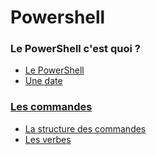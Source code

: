 # Powershell


### Le PowerShell c'est quoi ? 
* [Le PowerShell](https://github.com/RonanF-lab/PowerShell/blob/main/Le%20PowerShell.md#le-powershell)
* [Une date](https://github.com/RonanF-lab/PowerShell/blob/main/Le%20PowerShell.md#une-date-%C3%A0-retenir)

### [Les commandes](https://github.com/RonanF-lab/PowerShell/blob/main/La%20structure%20des%20commandes.md#les-commandes)
* [La structure des commandes](https://github.com/RonanF-lab/PowerShell/blob/main/La%20structure%20des%20commandes.md#la-structure-des-commandes)
* [Les verbes](https://github.com/RonanF-lab/PowerShell/blob/main/La%20structure%20des%20commandes.md#les-verbes)
